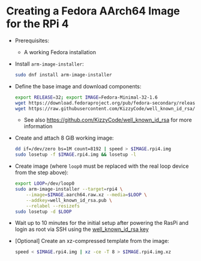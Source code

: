 
# Creating a Fedora AArch64 Image for the RPi 4

- Prerequisites:
    - A working Fedora installation

- Install `arm-image-installer`:
    ```sh
    sudo dnf install arm-image-installer
    ```

- Define the base image and download components:
  ```sh
  export RELEASE=32; export IMAGE=Fedora-Minimal-32-1.6
  wget https://download.fedoraproject.org/pub/fedora-secondary/releases/$RELEASE/Spins/aarch64/images/$IMAGE.aarch64.raw.xz
  wget https://raw.githubusercontent.com/KizzyCode/well_known_id_rsa/master/well_known_id_rsa.pub
  ```
    - See also https://github.com/KizzyCode/well_known_id_rsa for more information

- Create and attach 8 GiB working image:
    ```sh
    dd if=/dev/zero bs=1M count=8192 | speed > $IMAGE.rpi4.img
    sudo losetup -f $IMAGE.rpi4.img && losetup -l
    ```

- Create image (where `loop0` must be replaced with the real loop device from the step above):
    ```sh
    export LOOP=/dev/loop0
    sudo arm-image-installer --target=rpi4 \
        --image=$IMAGE.aarch64.raw.xz --media=$LOOP \
        --addkey=well_known_id_rsa.pub \
        --relabel --resizefs
    sudo losetup -d $LOOP
    ```

- Wait up to 10 minutes for the initial setup after powering the RasPi and login as root via SSH
  using the [well_known_id_rsa key](https://github.com/KizzyCode/well_known_id_rsa)

- [Optional] Create an xz-compressed template from the image:
    ```sh
    speed < $IMAGE.rpi4.img | xz -ce -T 8 > $IMAGE.rpi4.img.xz
    ```

